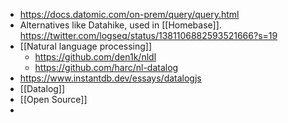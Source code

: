 - https://docs.datomic.com/on-prem/query/query.html
- Alternatives like Datahike, used in [[Homebase]]. https://twitter.com/logseq/status/1381106882593521666?s=19
- [[Natural language processing]]
	- https://github.com/den1k/nldl
	- https://github.com/harc/nl-datalog
- https://www.instantdb.dev/essays/datalogjs
- [[Datalog]]
- [[Open Source]]
-